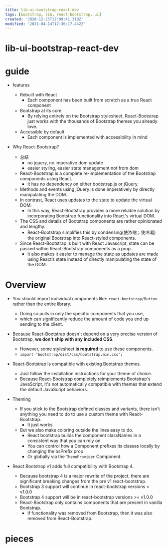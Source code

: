 ```yaml
---
title: lib-ui-bootstrap-react-dev
tags: [bootstrap, lib, react-bootstrap, ui]
created: '2020-12-25T12:09:41.310Z'
modified: '2021-04-14T17:36:17.442Z'
---
```


# lib-ui-bootstrap-react-dev

# guide

- features
  - Rebuilt with React
    - Each component has been built from scratch as a true React component
  - Bootstrap at its core
    - By relying entirely on the Bootstrap stylesheet, React-Bootstrap just works with the thousands of Bootstrap themes you already love.
  - Accessible by default
    - Each component is implemented with accessibility in mind

- Why React-Bootstrap?
  - 总结
    - no jquery, no imperative dom update
    - easier styling, easier state management not from dom
  - React-Bootstrap is a complete re-implementation of the Bootstrap components using React. 
    - It has no dependency on either bootstrap.js or jQuery.
  - Methods and events using jQuery is done imperatively by directly manipulating the DOM. 
  - In contrast, React uses updates to the state to update the virtual DOM. 
    - In this way, React-Bootstrap provides a more reliable solution by incorporating Bootstrap functionality into React's virtual DOM.
  - The CSS and details of Bootstrap components are rather opinionated and lengthy. 
    - React-Bootstrap simplifies this by condensing(使浓缩；使冷凝) the original Bootstrap into React-styled components.
  - Since React-Bootstrap is built with React Javascript, state can be passed within React-Bootstrap components as a prop. 
    - It also makes it easier to manage the state as updates are made using React’s state instead of directly manipulating the state of the DOM. 

# Overview

- You should import individual components like: `react-bootstrap/Button` rather than the entire library. 
  - Doing so pulls in only the specific components that you use, 
  - which can significantly reduce the amount of code you end up sending to the client.

- Because React-Bootstrap doesn't depend on a very precise version of Bootstrap, **we don't ship with any included CSS**. 
  - However, some stylesheet **is required** to use these components.
  - `import 'bootstrap/dist/css/bootstrap.min.css';`
- React-Bootstrap is compatible with existing Bootstrap themes. 
  - Just follow the installation instructions for your theme of choice.
  - Because React-Bootstrap completely reimplements Bootstrap's JavaScript, it's not automatically compatible with themes that extend the default JavaScript behaviors.
- Theming
  - If you stick to the Bootstrap defined classes and variants, there isn't anything you need to do to use a custom theme with React-Bootstrap. 
    - It just works. 
  - But we also make coloring outside the lines easy to do.
    - React bootstrap builds the component classNames in a consistent way that you can rely on
    - You can control how a Component prefixes its classes locally by changing the bsPrefix prop
    - Or globally via the `ThemeProvider` Component.

- React Bootstrap v1 adds full compatibility with Bootstrap 4. 
  - Because bootstrap 4 is a major rewrite of the project, there are significant breaking changes from the pre v1 react-bootstrap.
  - Bootstrap 3 support will continue in react-bootstrap versions < v1.0.0
  - Bootstrap 4 support will be in react-bootstrap versions >= v1.0.0
  - React-Bootstrap only contains components that are present in vanilla Bootstrap. 
    - If functionality was removed from Bootstrap, then it was also removed from React-Bootstrap. 

# pieces
